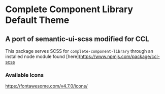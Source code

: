 # Complete Component Library Default Theme

## A port of semantic-ui-scss modified for CCL

This package serves SCSS for `complete-component-library` through an installed node module found [here](https://www.npmjs.com/package/ccl-scss

### Available Icons

https://fontawesome.com/v4.7.0/icons/
